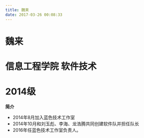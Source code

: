 ```yaml
---
title: 魏来
date: 2017-03-26 00:08:33
---
```

# 魏来
# 信息工程学院 软件技术
# 2014级

**简介**

- 2014年8月加入蓝色技术工作室
- 2014年10月和刘玉彪、李海、龙浩腾共同创建软件队并担任队长
- 2016年任蓝色技术工作室负责人。



